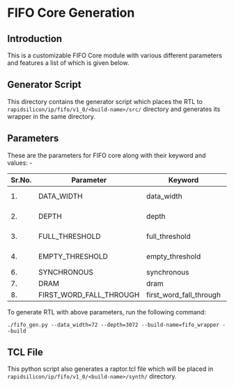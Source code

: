 # FIFO Core Generation 
## Introduction

This is a customizable FIFO Core module with various different parameters and features a list of which is given below.

## Generator Script
This directory contains the generator script which places the RTL to `rapidsilicon/ip/fifo/v1_0/<build-name>/src/` directory and generates its wrapper in the same directory. 

## Parameters
These are the parameters for FIFO core along with their keyword and values: -

| Sr.No. |      Parameter             |       Keyword              |    Value      |
|--------|----------------------------|----------------------------|---------------|
|   1.   |   DATA_WIDTH               |     data_width             |    1 - 128   |
|   2.   |   DEPTH               |     depth             |    2 - 32768   |
|   3.   |   FULL_THRESHOLD           |     full_threshold     |    1 - 4094     |
|   4.   |   EMPTY_THRESHOLD        |     empty_threshold        |    0 - 4094     |
|   6.   |   SYNCHRONOUS             |     synchronous           |    0 / 1     |
|   7.  |   DRAM                    |   dram                |   0 / 1   |
|   8.  |   FIRST_WORD_FALL_THROUGH |   first_word_fall_through   |   0 / 1   |




To generate RTL with above parameters, run the following command:
```
./fifo_gen.py --data_width=72 --depth=3072 --build-name=fifo_wrapper --build
```

## TCL File

This python script also generates a raptor.tcl file which will be placed in `rapidsilicon/ip/fifo/v1_0/<build-name>/synth/` directory.
